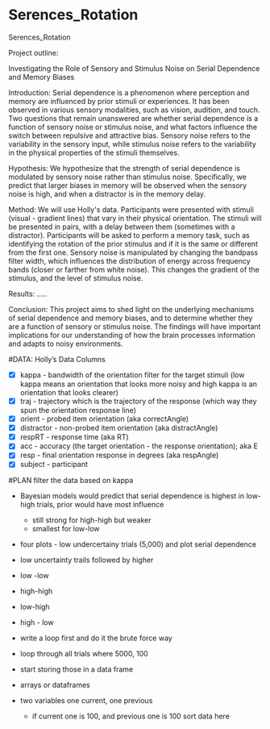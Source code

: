 # Serences_Rotation
Serences_Rotation

Project outline: 

Investigating the Role of Sensory and Stimulus Noise on Serial Dependence and Memory Biases

Introduction:
Serial dependence is a phenomenon where perception and memory are influenced by prior stimuli or experiences. It has been observed in various sensory modalities, such as vision, audition, and touch. Two questions that remain unanswered are whether serial dependence is a function of sensory noise or stimulus noise, and what factors influence the switch between repulsive and attractive bias. Sensory noise refers to the variability in the sensory input, while stimulus noise refers to the variability in the physical properties of the stimuli themselves.

Hypothesis:
We hypothesize that the strength of serial dependence is modulated by sensory noise rather than stimulus noise. Specifically, we predict that larger biases in memory will be observed when the sensory noise is high, and when a distractor is in the memory delay.

Method:
We will use Holly's data. Participants were presented with stimuli (visual - gradient lines) that vary in their physical orientation. The stimuli will be presented in pairs, with a delay between them (sometimes with a distractor). Participants will be asked to perform a memory task, such as identifying the rotation of the prior stimulus and if it is the same or different from the first one. Sensory noise is manipulated by changing the bandpass filter width, which influences the distribution of energy across frequency bands (closer or farther from white noise). This changes the gradient of the stimulus, and the level of stimulus noise. 

Results:
.....

Conclusion:
This project aims to shed light on the underlying mechanisms of serial dependence and memory biases, and to determine whether they are a function of sensory or stimulus noise. The findings will have important implications for our understanding of how the brain processes information and adapts to noisy environments.

#DATA:
Holly’s Data Columns 
- [x] kappa - bandwidth of the orientation filter for the target stimuli (low kappa means an orientation that looks more noisy and high kappa is an orientation that looks clearer)
- [x] traj - trajectory which is the trajectory of the response (which way they spun the orientation response line)
- [x] orient - probed item orientation (aka correctAngle)
- [x] distractor - non-probed item orientation (aka distractAngle)
- [x] respRT - response time (aka RT) 
- [x] acc - accuracy (the target orientation - the response orientation); aka E
- [x] resp - final orientation response in degrees (aka respAngle)
- [x] subject - participant

#PLAN
filter the data based on kappa 
- Bayesian models would predict that serial dependence is highest in low-high trials, prior would have most influence 
    - still strong for high-high but weaker 
    - smallest for low-low 
- four plots - low undercertainy trials (5,000) and plot serial dependence 
- low uncertainty trails followed by higher 
- low -low 
- high-high
- low-high 
- high - low

- write a loop first and do it the brute force way 
- loop through all trials where 5000, 100 
- start storing those in a data frame 
- arrays or dataframes 
- two variables one current, one previous 
    - if current one is 100, and previous one is 100 sort data here



